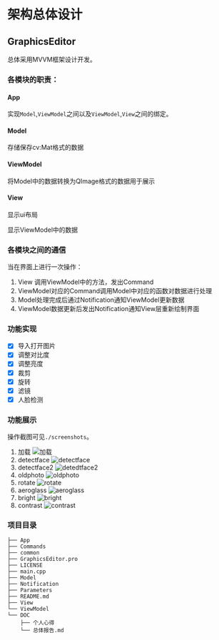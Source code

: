 # 架构总体设计

## GraphicsEditor

总体采用MVVM框架设计开发。

### 各模块的职责：

#### App

实现`Model`,`ViewModel`之间以及`ViewModel`,`View`之间的绑定。

#### Model

存储保存cv:Mat格式的数据

#### ViewModel

将Model中的数据转换为QImage格式的数据用于展示

#### View

显示ui布局

显示ViewModel中的数据



### 各模块之间的通信

当在界面上进行一次操作：

1. View 调用ViewModel中的方法，发出Command
2. ViewModel对应的Command调用Model中对应的函数对数据进行处理
3. Model处理完成后通过Notification通知ViewModel更新数据
4. ViewModel数据更新后发出Notification通知View层重新绘制界面



### 功能实现
- [x] 导入打开图片
- [x] 调整对比度
- [x] 调整亮度
- [x] 裁剪
- [x] 旋转
- [x] 滤镜
- [x] 人脸检测

### 功能展示

操作截图可见`./screenshots`。

1. 加载
  ![加载](./screenshots/加载.png)
2. detectface
  ![detectface](./screenshots/detectface.png)
3. detectface2 
  ![detedtface2](./screenshots/detedtface2.jpg)
4. oldphoto
  ![oldphoto](./screenshots/oldphoto.png)
5. rotate
  ![rotate](./screenshots/rotate.png)
6. aeroglass
  ![aeroglass](./screenshots/aeroglass.png)
7. bright
  ![bright](./screenshots/bright.png)
8. contrast
  ![contrast](./screenshots/contrast.png)


### 项目目录

```
├── App
├── Commands
├── common
├── GraphicsEditor.pro
├── LICENSE
├── main.cpp
├── Model
├── Notification
├── Parameters
├── README.md
├── View
└── ViewModel
└── DOC
    ├── 个人心得
    └── 总体报告.md
```


